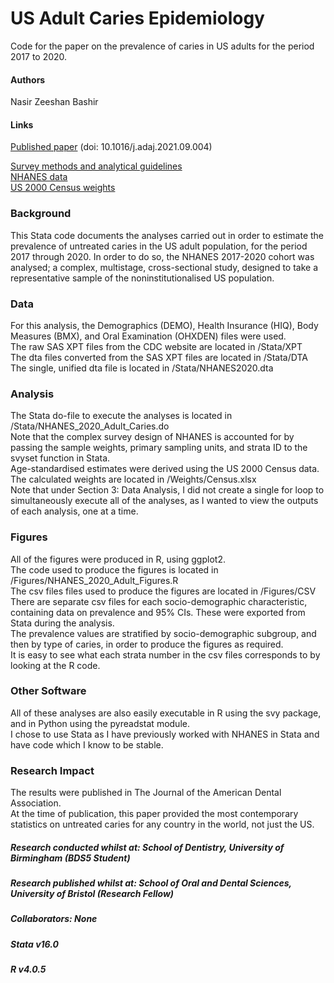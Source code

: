 # US Adult Caries Epidemiology
Code for the paper on the prevalence of caries in US adults for the period 2017 to 2020.

#### Authors
Nasir Zeeshan Bashir

#### Links
[Published paper](https://jada.ada.org/article/S0002-8177(21)00581-X/fulltext) (doi: 10.1016/j.adaj.2021.09.004)

[Survey methods and analytical guidelines](https://wwwn.cdc.gov/nchs/nhanes/continuousnhanes/default.aspx?Cycle=2017-2020)  \
[NHANES data](https://wwwn.cdc.gov/nchs/nhanes/continuousnhanes/default.aspx?Cycle=2017-2020)                               \
[US 2000 Census weights](https://seer.cancer.gov/stdpopulations/)                                                           

### Background
This Stata code documents the analyses carried out in order to estimate the prevalence of untreated caries in the US adult population, for the period 2017 through 2020.
In order to do so, the NHANES 2017-2020 cohort was analysed; a complex, multistage, cross-sectional study, designed to take a representative sample of the noninstitutionalised US population.

### Data 
For this analysis, the Demographics (DEMO), Health Insurance (HIQ), Body Measures (BMX), and Oral Examination (OHXDEN) files were used. \
The raw SAS XPT files from the CDC website are located in /Stata/XPT                                                                    \
The dta files converted from the SAS XPT files are located in /Stata/DTA                                                                \
The single, unified dta file is located in /Stata/NHANES2020.dta

### Analysis
The Stata do-file to execute the analyses is located in /Stata/NHANES_2020_Adult_Caries.do                                                                            \
Note that the complex survey design of NHANES is accounted for by passing the sample weights, primary sampling units, and strata ID to the svyset function in Stata.  \
Age-standardised estimates were derived using the US 2000 Census data.                                                                                                \
The calculated weights are located in /Weights/Census.xlsx                                                                                                            \
Note that under Section 3: Data Analysis, I did not create a single for loop to simultaneously execute all of the analyses, as I wanted to view the outputs of each analysis, one at a time.

### Figures
All of the figures were produced in R, using ggplot2.                                                                                                                 \
The code used to produce the figures is located in /Figures/NHANES_2020_Adult_Figures.R                                                                               \
The csv files files used to produce the figures are located in /Figures/CSV                                                                                           \
There are separate csv files for each socio-demographic characteristic, containing data on prevalence and 95% CIs. These were exported from Stata during the analysis.\
The prevalence values are stratified by socio-demographic subgroup, and then by type of caries, in order to produce the figures as required.                          \
It is easy to see what each strata number in the csv files corresponds to by looking at the R code.

### Other Software
All of these analyses are also easily executable in R using the svy package, and in Python using the pyreadstat module. \
I chose to use Stata as I have previously worked with NHANES in Stata and have code which I know to be stable.          

### Research Impact
The results were published in The Journal of the American Dental Association.        
At the time of publication, this paper provided the most contemporary statistics on untreated caries for any country in the world, not just the US.

##### Research conducted whilst at: School of Dentistry, University of Birmingham (BDS5 Student)
##### Research published whilst at: School of Oral and Dental Sciences, University of Bristol (Research Fellow)
##### Collaborators: None

##### Stata v16.0
##### R v4.0.5
